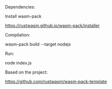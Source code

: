 Dependencies:

Install wasm-pack

https://rustwasm.github.io/wasm-pack/installer

Compilation:

wasm-pack build --target nodejs


Run:

node index.js

Based on the project:

https://github.com/rustwasm/wasm-pack-template

